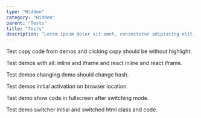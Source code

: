 ```yaml
---
type: "Hidden"
category: "Hidden"
parent: "Tests"
title: "Tests"
description: "Lorem ipsum dolor sit amet, consectetur adipiscing elit. Nunc tempus laoreet leo sit amet iaculis."
---
```


Test copy code from demos and clicking copy should be without highlight.

Test demos with all: inline and iframe and react inline and react iframe.

Test demos changing demo should change hash.

Test demos initial activation on browser location.

Test demo show code in fullscreen after switching mode.

Test demo switcher initial and switched html class and code.
